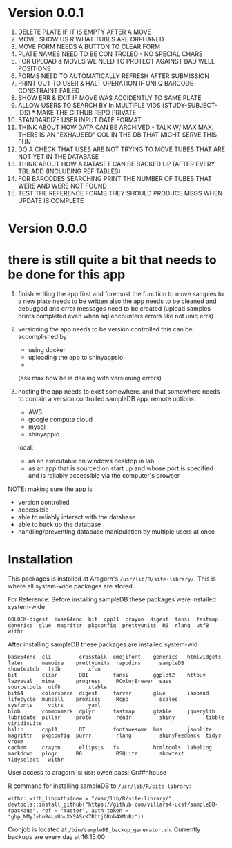 



# Version 0.0.1
1. DELETE PLATE IF IT IS EMPTY AFTER A MOVE
2. MOVE: SHOW US R WHAT TUBES ARE ORPHANED
3. MOVE FORM NEEDS A BUTTON TO CLEAR FORM
4. PLATE NAMES NEED TO BE CON TROLED - NO SPECIAL CHARS
5. FOR UPLOAD & MOVES WE NEED TO PROTECT AGAINST BAD WELL POSITIONS
6. FORMS NEED TO AUTOMATICALLY REFRESH AFTER SUBMISSION
7. PRINT OUT TO USER & HALT OPERATION IF UNI Q BARCODE CONSTRAINT FAILED
8. SHOW ERR & EXIT IF MOVE WAS ACCIDENTLY TO SAME PLATE
9. ALLOW USERS TO SEARCH BY In MULTIPLE VIDS (STUDY-SUBJECT-IDS) * MAKE THE GITHUB REPO PRIVATE
10. STANDARDIZE USER INPUT DATE FORMAT
11. THINK ABOUT HOW DATA CAN BE ARCHIVED - TALK W/ MAX MAX. THERE IS AN "EXHAUSED" COL IN THE DB THAT MIGHT SERVE THIS FUN
12. DO A CHECK THAT USES ARE NOT TRYING TO MOVE TUBES THAT ARE NOT YET IN THE DATABASE
13. THINK ABOUT HOW A DATASET CAN BE BACKED UP (AFTER EVERY TBL ADD (INCLUDING REF TABLES)
14. FOR BARCODES SEARCHING PRINT THE NUMBER OF TUBES THAT WERE AND WERE NOT FOUND
15. TEST THE REFERENCE FORMS THEY SHOULD PRODUCE MSGS WHEN UPDATE IS COMPLETE

# Version 0.0.0
# there is still quite a bit that needs to be done for this app
1. finish writing the app
	first and foremost the function to move samples to a new plate needs to be written
	also the app needs to be cleaned and debugged and error messages need to be created
	(upload samples prints completed even when sql encounters errors like not uniq errs)

2. versioning
	the app needs to be version controlled
	this can be accomplished by
	- using docker
	- uploading the app to shinyappsio
	-
	(ask max how he is dealing with versioning errors)

3. hosting
	the app needs to exist somewhere. and that somewhere needs to contain a version
	controlled sampleDB app.
	remote options:
	- AWS
	- google compute cloud
	- mysql
	- shinyappio

	local:
	- as an executable on windows desktop in lab
	- as an app that is sourced on start up and whose port is specified and is reliably accessible via the computer's browser


NOTE: making sure the app is
- version controlled
- accessible
- able to reliably interact with the database
- able to back up the database
- handling/preventing database manipulation by multiple users at once

# Installation

This packages is installed at Aragorn's `/usr/lib/R/site-library/`. This is where all system-wide packages are stored.

For Reference:
Before installing sampleDB these packages were installed system-wide
```
00LOCK-digest  base64enc  bit  cpp11  crayon  digest  fansi  fastmap  generics  glue  magrittr  pkgconfig  prettyunits  R6  rlang  utf8  withr
```

After installing sampleDB these packages are installed system-wid
```
base64enc  cli         crosstalk  emojifont    generics   htmlwidgets  later      memoise    prettyunits  rappdirs      sampleDB       showtextdb   tzdb         xfun
bit        clipr       DBI        fansi        ggplot2    httpuv       lazyeval   mime       progress     RColorBrewer  sass           sourcetools  utf8         xtable
bit64      colorspace  digest     farver       glue       isoband      lifecycle  munsell    promises     Rcpp          scales         sysfonts     vctrs        yaml
blob       commonmark  dplyr      fastmap      gtable     jquerylib    lubridate  pillar     proto        readr         shiny          tibble       viridisLite
bslib      cpp11       DT         fontawesome  hms        jsonlite     magrittr   pkgconfig  purrr        rlang         shinyFeedback  tidyr        vroom
cachem     crayon      ellipsis   fs           htmltools  labeling     markdown   plogr      R6           RSQLite       showtext       tidyselect   withr
```

User access to aragorn is:
usr: owen
pass: Gr##nhouse

R command for installing sampleDB to `/usr/lib/R/site-library`:
```
withr::with_libpaths(new = "/usr/lib/R/site-library/", devtools::install_github("https://github.com/villars4-ucsf/sampleDB-rpackage", ref = "master", auth_token = "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"))
```

Cronjob is located at `/bin/sampleDB_backup_generator.sh`. Currently backups are every day at 16:15:00
